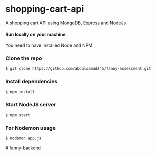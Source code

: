 # shopping-cart-api

A shopping cart API using MongoDB, Express and NodeJs

#### Run locally on your machine

You need to have installed Node and NPM.

### Clone the repo

```bash
$ git clone https://github.com/abdulsamad245/fanny-assessment.git
```

### Install dependencies

```bash
$ npm install
```

### Start NodeJS server

```bash
$ npm start
```

### For Nodemon usage

```bash
$ nodemon app.js
```
#   f a n n y - b a c k e n d  
 